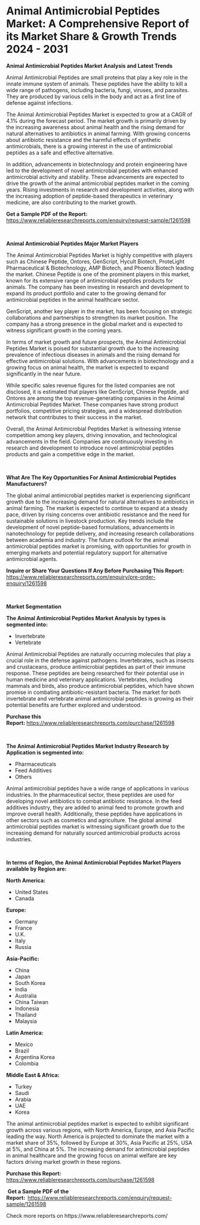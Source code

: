 <p><h1>Animal Antimicrobial Peptides Market: A Comprehensive Report of its Market Share & Growth Trends 2024 - 2031</h1></p><p><strong>Animal Antimicrobial Peptides Market Analysis and Latest Trends</strong></p>
<p><p>Animal Antimicrobial Peptides are small proteins that play a key role in the innate immune system of animals. These peptides have the ability to kill a wide range of pathogens, including bacteria, fungi, viruses, and parasites. They are produced by various cells in the body and act as a first line of defense against infections.</p><p>The Animal Antimicrobial Peptides Market is expected to grow at a CAGR of 4.1% during the forecast period. The market growth is primarily driven by the increasing awareness about animal health and the rising demand for natural alternatives to antibiotics in animal farming. With growing concerns about antibiotic resistance and the harmful effects of synthetic antimicrobials, there is a growing interest in the use of antimicrobial peptides as a safe and effective alternative.</p><p>In addition, advancements in biotechnology and protein engineering have led to the development of novel antimicrobial peptides with enhanced antimicrobial activity and stability. These advancements are expected to drive the growth of the animal antimicrobial peptides market in the coming years. Rising investments in research and development activities, along with the increasing adoption of peptide-based therapeutics in veterinary medicine, are also contributing to the market growth.</p></p>
<p><strong>Get a Sample PDF of the Report:&nbsp;</strong> <a href="https://www.reliableresearchreports.com/enquiry/request-sample/1261598">https://www.reliableresearchreports.com/enquiry/request-sample/1261598</a></p>
<p>&nbsp;</p>
<p><strong>Animal Antimicrobial Peptides Major Market Players</strong></p>
<p><p>The Animal Antimicrobial Peptides Market is highly competitive with players such as Chinese Peptide, Ontores, GenScript, Hycult Biotech, ProteLight Pharmaceutical & Biotechnology, AMP Biotech, and Phoenix Biotech leading the market. Chinese Peptide is one of the prominent players in this market, known for its extensive range of antimicrobial peptides products for animals. The company has been investing in research and development to expand its product portfolio and cater to the growing demand for antimicrobial peptides in the animal healthcare sector.</p><p>GenScript, another key player in the market, has been focusing on strategic collaborations and partnerships to strengthen its market position. The company has a strong presence in the global market and is expected to witness significant growth in the coming years.</p><p>In terms of market growth and future prospects, the Animal Antimicrobial Peptides Market is poised for substantial growth due to the increasing prevalence of infectious diseases in animals and the rising demand for effective antimicrobial solutions. With advancements in biotechnology and a growing focus on animal health, the market is expected to expand significantly in the near future.</p><p>While specific sales revenue figures for the listed companies are not disclosed, it is estimated that players like GenScript, Chinese Peptide, and Ontores are among the top revenue-generating companies in the Animal Antimicrobial Peptides Market. These companies have strong product portfolios, competitive pricing strategies, and a widespread distribution network that contributes to their success in the market.</p><p>Overall, the Animal Antimicrobial Peptides Market is witnessing intense competition among key players, driving innovation, and technological advancements in the field. Companies are continuously investing in research and development to introduce novel antimicrobial peptides products and gain a competitive edge in the market.</p></p>
<p>&nbsp;</p>
<p><strong>What Are The Key Opportunities For Animal Antimicrobial Peptides Manufacturers?</strong></p>
<p><p>The global animal antimicrobial peptides market is experiencing significant growth due to the increasing demand for natural alternatives to antibiotics in animal farming. The market is expected to continue to expand at a steady pace, driven by rising concerns over antibiotic resistance and the need for sustainable solutions in livestock production. Key trends include the development of novel peptide-based formulations, advancements in nanotechnology for peptide delivery, and increasing research collaborations between academia and industry. The future outlook for the animal antimicrobial peptides market is promising, with opportunities for growth in emerging markets and potential regulatory support for alternative antimicrobial agents.</p></p>
<p><strong>Inquire or Share Your Questions If Any Before Purchasing This Report:</strong> <a href="https://www.reliableresearchreports.com/enquiry/pre-order-enquiry/1261598">https://www.reliableresearchreports.com/enquiry/pre-order-enquiry/1261598</a></p>
<p>&nbsp;</p>
<p><strong>Market Segmentation</strong></p>
<p><strong>The Animal Antimicrobial Peptides Market Analysis by types is segmented into:</strong></p>
<p><ul><li>Invertebrate</li><li>Vertebrate</li></ul></p>
<p><p>Animal Antimicrobial Peptides are naturally occurring molecules that play a crucial role in the defense against pathogens. Invertebrates, such as insects and crustaceans, produce antimicrobial peptides as part of their immune response. These peptides are being researched for their potential use in human medicine and veterinary applications. Vertebrates, including mammals and birds, also produce antimicrobial peptides, which have shown promise in combating antibiotic-resistant bacteria. The market for both invertebrate and vertebrate animal antimicrobial peptides is growing as their potential benefits are further explored and understood.</p></p>
<p><strong>Purchase this Report:&nbsp;</strong><a href="https://www.reliableresearchreports.com/purchase/1261598">https://www.reliableresearchreports.com/purchase/1261598</a></p>
<p>&nbsp;</p>
<p><strong>The Animal Antimicrobial Peptides Market Industry Research by Application is segmented into:</strong></p>
<p><ul><li>Pharmaceuticals</li><li>Feed Additives</li><li>Others</li></ul></p>
<p><p>Animal antimicrobial peptides have a wide range of applications in various industries. In the pharmaceutical sector, these peptides are used for developing novel antibiotics to combat antibiotic resistance. In the feed additives industry, they are added to animal feed to promote growth and improve overall health. Additionally, these peptides have applications in other sectors such as cosmetics and agriculture. The global animal antimicrobial peptides market is witnessing significant growth due to the increasing demand for naturally sourced antimicrobial products across industries.</p></p>
<p>&nbsp;</p>
<p><strong>In terms of Region, the Animal Antimicrobial Peptides Market Players available by Region are:</strong></p>
<p>
    <p> <strong> North America: </strong>
        <ul>
            <li>United States</li>
            <li>Canada</li>
        </ul>
        </p> 
    <p> <strong> Europe: </strong>
        <ul>
            <li>Germany</li>
            <li>France</li>
            <li>U.K.</li>
            <li>Italy</li>
            <li>Russia</li>
        </ul>
        </p> 
    <p> <strong> Asia-Pacific: </strong>
        <ul>
            <li>China</li>
            <li>Japan</li>
            <li>South Korea</li>
            <li>India</li>
            <li>Australia</li>
            <li>China Taiwan</li>
            <li>Indonesia</li>
            <li>Thailand</li>
            <li>Malaysia</li>
        </ul>
        </p> 
    <p> <strong> Latin America: </strong>
        <ul>
            <li>Mexico</li>
            <li>Brazil</li>
            <li>Argentina Korea</li>
            <li>Colombia</li>
        </ul>
        </p> 
    <p> <strong> Middle East & Africa: </strong>
        <ul>
            <li>Turkey</li>
            <li>Saudi</li>
            <li>Arabia</li>
            <li>UAE</li>
            <li>Korea</li>
        </ul>
    </p>
    </p>
<p><p>The animal antimicrobial peptides market is expected to exhibit significant growth across various regions, with North America, Europe, and Asia Pacific leading the way. North America is projected to dominate the market with a market share of 35%, followed by Europe at 30%, Asia Pacific at 25%, USA at 5%, and China at 5%. The increasing demand for antimicrobial peptides in animal healthcare and the growing focus on animal welfare are key factors driving market growth in these regions.</p></p>
<p><strong>Purchase this Report: </strong><a href="https://www.reliableresearchreports.com/purchase/1261598">https://www.reliableresearchreports.com/purchase/1261598</a></p>
<p>&nbsp;<strong>Get a Sample PDF of the Report:&nbsp;&nbsp;</strong><a href="https://www.reliableresearchreports.com/enquiry/request-sample/1261598">https://www.reliableresearchreports.com/enquiry/request-sample/1261598</a></p>
<p><strong></strong></p>
<p>Check more reports on https://www.reliableresearchreports.com/</p>